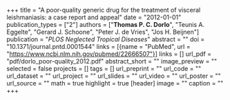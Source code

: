 +++
title = "A poor-quality generic drug for the treatment of visceral leishmaniasis: a case report and appeal"
date = "2012-01-01"
publication_types = ["2"]
authors = ["**Thomas P. C. Dorlo**", "Teunis A. Eggelte", "Gerard J. Schoone", "Peter J. de Vries", "Jos H. Beijnen"]
publication = "_PLOS Neglected Tropical Diseases_"
abstract = ""
doi = "10.1371/journal.pntd.0001544"
links = [{name = "PubMed", url = "https://www.ncbi.nlm.nih.gov/pubmed/22666507"}]
links = []
url_pdf = "pdf/dorlo_poor-quality_2012.pdf"
abstract_short = ""
image_preview = ""
selected = false
projects = []
tags = []
url_preprint = ""
url_code = ""
url_dataset = ""
url_project = ""
url_slides = ""
url_video = ""
url_poster = ""
url_source = ""
math = true
highlight = true
[header]
image = ""
caption = ""
+++
